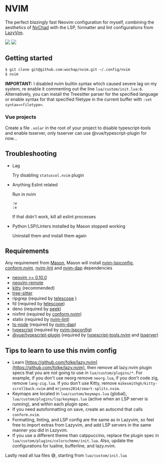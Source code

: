 # NVIM

The perfect blazingly fast Neovim configuration for myself, combining the aesthetics of [NvChad](https://github.com/NvChad/NvChad) with the LSP, formatter and lint configurations from [LazyVim](https://github.com/LazyVim/LazyVim).

![](https://i.imgur.com/cz9UoNW.jpg)
![](https://i.imgur.com/i9nau76.jpg)

## Getting started

```sh
$ git clone git@github.com:wochap/nvim.git ~/.config/nvim
$ nvim
```

**IMPORTANT:** I disabled nvim builtin syntax which caused severe lag on my system, re enable it commenting out the line `lua/custom/init.lua:6`. Alternatively, you can install the Treesitter parser for the specified language or enable syntax for that specified filetype in the current buffer with `:set syntax=<filetype>`.

### Vue projects

Create a file `.volar` in the root of your project to disable typescript-tools and enable tsserver, only tsserver can use @vue/typescript-plugin for now...

## Troubleshooting

- Lag

  Try disabling `statuscol.nvim` plugin

- Anything Eslint related

  Run in nvim

  ```
  :w
  :e
  ```

  If that didn't work, kill all eslint processes

- Python LSP/Linters installed by Mason stopped working

  Uninstall them and install them again

## Requirements

Any requirement from [Mason](https://github.com/williamboman/mason.nvim#requirements), Mason will install [nvim-lspconfig](https://github.com/neovim/nvim-lspconfig), [conform.nvim](https://github.com/stevearc/conform.nvim), [nvim-lint](https://github.com/mfussenegger/nvim-lint) and [nvim-dap](https://github.com/mfussenegger/nvim-dap) dependencies

- [neovim >= 0.10.0](https://github.com/neovim/neovim)
- [neovim-remote](https://github.com/mhinz/neovim-remote)
- [kitty](https://sw.kovidgoyal.net/kitty) (recommended)
- [tree-sitter](https://github.com/tree-sitter/tree-sitter)
- ripgrep (required by [telescope](https://github.com/nvim-telescope/telescope.nvim)
  )
- fd (required by [telescope](https://github.com/nvim-telescope/telescope.nvim))
- deno (required by [peek](https://github.com/toppair/peek.nvim))
- nixfmt (required by [conform.nvim](https://github.com/stevearc/conform.nvim))
- statix (required by [nvim-lint](https://github.com/mfussenegger/nvim-lint))
- [ts-node](https://www.npmjs.com/package/ts-node) (required by [nvim-dap](https://github.com/mfussenegger/nvim-dap))
- [typescript](https://www.npmjs.com/package/typescript) (required by [nvim-lspconfig](https://github.com/neovim/nvim-lspconfig))
- [@vue/typescript-plugin](https://www.npmjs.com/package/@vue/typescript-plugin) (required by [typescript-tools.nvim](https://www.npmjs.com/package/@vue/typescript-plugin) and [tsserver](https://github.com/typescript-language-server/typescript-language-server))

## Tips to learn to use this nvim config

- Learn [https://github.com/folke/lazy.nvim](https://github.com/folke/lazy.nvim), then remove all lazy.nvim plugin specs that you are not going to use in `lua/custom/plugins/*`. For example, if you don't use neorg remove `neorg.lua`, if you don't code zig, remove `lang-zig.lua`. If you don't use Kitty, remove `mikesmithgh/kitty-scrollback.nvim` and `mrjones2014/smart-splits.nvim`.
- Keymaps are located in `lua/custom/keymaps.lua` (global), `lua/custom/plugins/lsp/keymaps.lua` (active when an LSP server is running), and within each plugin spec.
- If you need autoformatting on save, create an autocmd that calls `conform.nvim`.
- Formatting, linting, and LSP config are the same as in Lazyvim, so feel free to import extras from Lazyvim, and add LSP servers in the same manner you did in Lazyvim.
- If you use a different theme than catppuccino, replace the plugin spec in `lua/custom/plugins/colorscheme/init.lua`. Also, update the configurations for lualine, bufferline, and lazy.nvim.

Lastly read all lua files 😅, starting from `lua/custom/init.lua`
